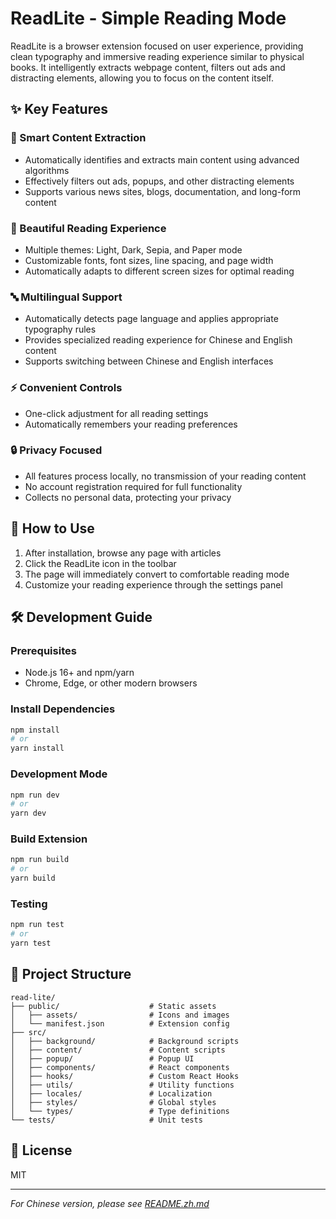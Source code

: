 # ReadLite - Simple Reading Mode

ReadLite is a browser extension focused on user experience, providing clean typography and immersive reading experience similar to physical books. It intelligently extracts webpage content, filters out ads and distracting elements, allowing you to focus on the content itself.

## ✨ Key Features

### 📖 Smart Content Extraction
- Automatically identifies and extracts main content using advanced algorithms
- Effectively filters out ads, popups, and other distracting elements
- Supports various news sites, blogs, documentation, and long-form content

### 🎨 Beautiful Reading Experience
- Multiple themes: Light, Dark, Sepia, and Paper mode
- Customizable fonts, font sizes, line spacing, and page width
- Automatically adapts to different screen sizes for optimal reading

### 🔤 Multilingual Support
- Automatically detects page language and applies appropriate typography rules
- Provides specialized reading experience for Chinese and English content
- Supports switching between Chinese and English interfaces

### ⚡ Convenient Controls
- One-click adjustment for all reading settings
- Automatically remembers your reading preferences

### 🔒 Privacy Focused
- All features process locally, no transmission of your reading content
- No account registration required for full functionality
- Collects no personal data, protecting your privacy

## 🚀 How to Use

1. After installation, browse any page with articles
2. Click the ReadLite icon in the toolbar
3. The page will immediately convert to comfortable reading mode
4. Customize your reading experience through the settings panel

## 🛠️ Development Guide

### Prerequisites

- Node.js 16+ and npm/yarn
- Chrome, Edge, or other modern browsers

### Install Dependencies

```bash
npm install
# or
yarn install
```

### Development Mode

```bash
npm run dev
# or
yarn dev
```

### Build Extension

```bash
npm run build
# or
yarn build
```

### Testing

```bash
npm run test
# or
yarn test
```

## 📁 Project Structure

```
read-lite/
├── public/                    # Static assets
│   ├── assets/                # Icons and images
│   └── manifest.json          # Extension config
├── src/
│   ├── background/            # Background scripts
│   ├── content/               # Content scripts
│   ├── popup/                 # Popup UI
│   ├── components/            # React components
│   ├── hooks/                 # Custom React Hooks
│   ├── utils/                 # Utility functions
│   ├── locales/               # Localization
│   ├── styles/                # Global styles
│   └── types/                 # Type definitions
└── tests/                     # Unit tests
```

## 📄 License

MIT

---

*For Chinese version, please see [README.zh.md](README.zh.md)*
